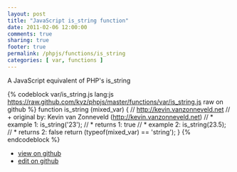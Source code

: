 ```yaml
---
layout: post
title: "JavaScript is_string function"
date: 2011-02-06 12:00:00
comments: true
sharing: true
footer: true
permalink: /phpjs/functions/is_string
categories: [ var, functions ]
---
```

A JavaScript equivalent of PHP's is_string
<!-- more -->
{% codeblock var/is_string.js lang:js https://raw.github.com/kvz/phpjs/master/functions/var/is_string.js raw on github %}
function is_string (mixed_var) {
    // http://kevin.vanzonneveld.net
    // +   original by: Kevin van Zonneveld (http://kevin.vanzonneveld.net)
    // *     example 1: is_string('23');
    // *     returns 1: true
    // *     example 2: is_string(23.5);
    // *     returns 2: false
    return (typeof(mixed_var) == 'string');
}
{% endcodeblock %}
<ul>
 <li><a href="https://github.com/kvz/phpjs/blob/master/functions/var/is_string.js">view on github</a></li>
 <li><a href="https://github.com/kvz/phpjs/edit/master/functions/var/is_string.js">edit on github</a></li>
</ul>
